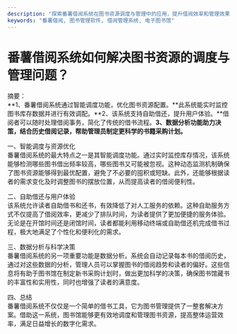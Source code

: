 ```yaml
---
description: "探索番薯借阅系统在图书资源调度与管理中的应用，提升借阅效率和管理效果，助力图书馆数字化转型。"
keywords: "番薯借阅, 图书管理软件, 借阅管理系统, 电子图书馆"
---
```

# 番薯借阅系统如何解决图书资源的调度与管理问题？

摘要：  
**1、番薯借阅系统通过智能调度功能，优化图书资源配置。**此系统能实时监控图书库存数据并进行有效调配。**2、该系统支持自助借还，提升用户体验。**借阅者可以随时处理借阅事务，简化了传统的借书流程。**3、数据分析功能助力决策，结合历史借阅记录，帮助管理员制定更科学的书籍采购计划。**

一、智能调度与资源优化  
番薯借阅系统的最大特点之一是其智能调度功能。通过实时监控库存情况，该系统能够检测哪些图书借出频率较高，哪些图书又可能被忽视。这种动态监测机制确保了图书资源能够得到最优配置，避免了不必要的囤积或短缺。此外，还能够根据读者的需求变化及时调整图书的摆放位置，从而提高读者的借阅便利性。

二、自助借还与用户体验  
该系统允许读者自助借书和还书，有效降低了对人工服务的依赖。这种自助服务方式不仅提高了借阅效率，更减少了排队时间，为读者提供了更加便捷的服务体验。无论是在开馆时间还是闭馆时间，读者都能利用移动终端或自助借还机完成借书过程，极大地满足了个性化和便利化的需求。

三、数据分析与科学决策  
番薯借阅系统的另一项重要功能是数据分析。系统会自动记录每本书的借阅历史，通过对这些数据的分析，管理人员可以掌握图书的借阅趋势和读者的偏好。这些信息将有助于图书馆在制定新书采购计划时，做出更加科学的决策，确保图书馆藏书的丰富性和实用性，同时也增强了读者的满意度。

四、总结  
番薯借阅系统不仅仅是一个简单的借书工具，它为图书管理提供了一整套解决方案。借助这一系统，图书馆能够更有效地调度和管理图书资源，提高整体运营效率，满足日益增长的数字化需求。

